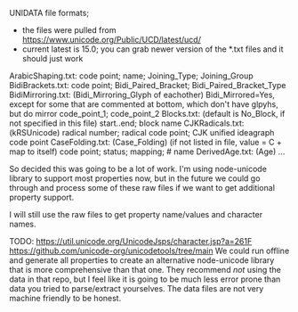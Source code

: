 UNIDATA file formats;
- the files were pulled from https://www.unicode.org/Public/UCD/latest/ucd/
- current latest is 15.0; you can grab newer version of the *.txt files and it should just work

ArabicShaping.txt:
	code point; name; Joining_Type; Joining_Group
BidiBrackets.txt:
	code point; Bidi_Paired_Bracket; Bidi_Paired_Bracket_Type
BidiMirroring.txt:
	(Bidi_Mirroring_Glyph of eachother)
	Bidi_Mirrored=Yes, except for some that are commented at bottom, which don't have glpyhs, but do mirror
	code_point_1; code_point_2
Blocks.txt:
	(default is No_Block, if not specified in this file)
	start..end; block name
CJKRadicals.txt:
	(kRSUnicode)
	radical number; radical code point; CJK unified ideagraph code point
CaseFolding.txt:
	(Case_Folding)
	(if not listed in file, value = C + map to itself)
	code point; status; mapping; # name
DerivedAge.txt:
	(Age)
...

So decided this was going to be a lot of work. I'm using node-unicode library to support most
properties now, but in the future we could go through and process some of these raw files if
we want to get additional property support.

I will still use the raw files to get property name/values and character names.

TODO:
https://util.unicode.org/UnicodeJsps/character.jsp?a=261F
https://github.com/unicode-org/unicodetools/tree/main
We could run offline and generate all properties to create an alternative node-unicode library that
is more comprehensive than that one. They recommend *not* using the data in that repo, but I feel
like it is going to be much less error prone than data you tried to parse/extract yourselves. The
data files are not very machine friendly to be honest.
